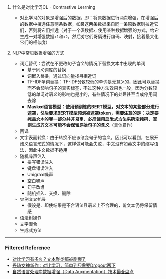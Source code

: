 1. 什么是对比学习CL - Contrastive Learning
    - 对比学习的对象是增强后的数据，即：将原数据进行两次增强，在增强后的数据中挑选任意两条数据，如果这两条数据来自同一条原数据则拉近它们，否则将它们推远（对于一个源数据`x`, 使用某种数据增强的方式，给它生成一对增强数据`x1`和`x2`，然后对它们哥俩进行编码、映射，接着最大化它们的相似度）

1. NLP中常见数据增强的方式
    - 词汇替代：尝试在不更改句子含义的情况下替换文本中出现的单词
        - 基于同义词库的替换
        - 词嵌入替换，通过词向量找寻相近词
        - TF-IDF单词替换：TF-IDF分数较低的单词是无意义的，因此可以替换而不会影响句子的真实标签，不过这种方法效果也一般，因为分数较低的单词对语义的影响也是小的，有些情况下的处理甚至当成停用词去除
        - **Masked语言模型：使用预训练的BERT模型，对文本的某些部分进行遮罩，然后要求BERT模型预测被遮罩token，需要注意的是：决定要掩盖文本的哪一部分并非易事，必须使用启发式方法来确定掩码，否则生成的文本可能不会保留原始句子的含义**（具体操作）
    - 回译
    - 文字表面转换：由于转换不应该改变句子的含义，因此可以看到，在展开歧义语言形式的情况下，这样做可能会失败，中文没有如英文中的缩写语法，因此中文数据不适用
    - 随机噪声注入
        - 拼写错误注入
        - 键盘错误注入
        - Unigram噪声
        - 空白噪声
        - 句子改组
        - 随机插入、交换、删除
    - 实例交叉扩展
        - 假设是，即使结果是不合语法且语义上不合理的，新文本仍将保留情感
    - 语法树操作
    - 文字混合
    - 生成式方法

---
### Filtered Reference
- [对比学习有多火？文本聚类都被刷爆了](https://mp.weixin.qq.com/s/BWK_tKR6If7Lww8SrRB5Ww)
- [丹琦女神新作：对比学习，简单到只需要Dropout两下](https://mp.weixin.qq.com/s/BpbI_S9lXofVFdu8qffIkg)
- [自然语言处理中数据增强（Data Augmentation）技术最全盘点](https://zhuanlan.zhihu.com/p/150600950)